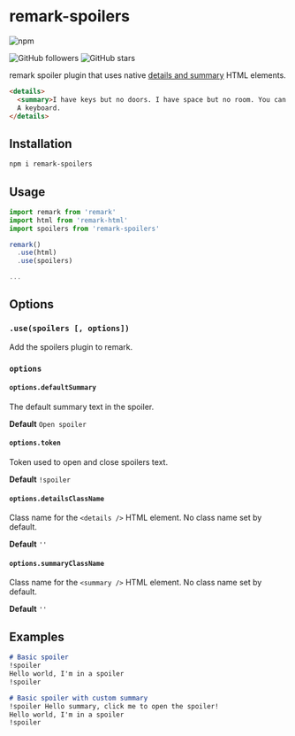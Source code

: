 # remark-spoilers

![npm](https://img.shields.io/npm/v/remark-spoilers)

![GitHub followers](https://img.shields.io/github/followers/johnnyhuy?style=social) ![GitHub stars](https://img.shields.io/github/stars/johnnyhuy/ggsmark?style=social)

remark spoiler plugin that uses native [details and summary](https://developer.mozilla.org/en-US/docs/Web/HTML/Element/summary) HTML elements.

```html
<details>
  <summary>I have keys but no doors. I have space but no room. You can enter but can’t leave. What am I?</summary>
  A keyboard.
</details>
```

## Installation

```bash
npm i remark-spoilers
```

## Usage

```js
import remark from 'remark'
import html from 'remark-html'
import spoilers from 'remark-spoilers'

remark()
  .use(html)
  .use(spoilers)

...
```

## Options

### `.use(spoilers [, options])`

Add the spoilers plugin to remark.

### `options`

#### `options.defaultSummary`

The default summary text in the spoiler.

**Default** `Open spoiler`

#### `options.token`

Token used to open and close spoilers text.

**Default** `!spoiler`

#### `options.detailsClassName`

Class name for the `<details />` HTML element. No class name set by default.

**Default** `''`

#### `options.summaryClassName`

Class name for the `<summary />` HTML element. No class name set by default.

**Default** `''`

## Examples

```markdown
# Basic spoiler
!spoiler
Hello world, I'm in a spoiler
!spoiler

# Basic spoiler with custom summary
!spoiler Hello summary, click me to open the spoiler!
Hello world, I'm in a spoiler
!spoiler
```
